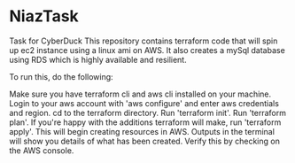 # NiazTask

Task for CyberDuck
This repository contains terraform code that will spin up ec2 instance using a linux ami on AWS.
It also creates a mySql database using RDS which is highly available and resilient.

To run this, do the following:

Make sure you have terraform cli and aws cli installed on your machine.
Login to your aws account with 'aws configure' and enter aws credentials and region.
cd to the terraform directory.
Run 'terraform init'.
Run 'terraform plan'.
If you're happy with the additions terraform will make, run 'terraform apply'.
This will begin creating resources in AWS. 
Outputs in the terminal will show you details of what has been created.
Verify this by checking on the AWS console.
